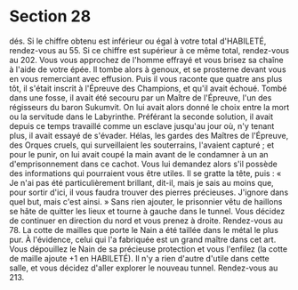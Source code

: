 # Section 28

dés. Si le chiffre obtenu est inférieur ou égal à votre total d'HABILETÉ, rendez-vous au 55.
Si ce chiffre est supérieur à ce même total, rendez-vous au 202.
Vous vous approchez de l'homme effrayé et vous brisez sa chaîne à l'aide de votre épée.
Il tombe alors à genoux, et se prosterne devant vous en vous remerciant avec effusion.
Puis il vous raconte que quatre ans plus tôt, il s'était inscrit à l'Épreuve des Champions, et
qu'il avait échoué. Tombé dans une fosse, il avait été secouru par un Maître de l'Épreuve,
l'un des régisseurs du baron Sukumvit. On lui avait alors donné le choix entre la mort ou
la servitude dans le Labyrinthe. Préférant la seconde solution, il avait depuis ce temps
travaillé comme un esclave jusqu'au jour où, n'y tenant plus, il avait essayé de s'évader.
Hélas, les gardes des Maîtres de l'Épreuve, des Orques cruels, qui surveillaient les
souterrains, l'avaient capturé ; et pour le punir, on lui avait coupé la main avant de le
condamner à un an d'emprisonnement dans ce cachot. Vous lui demandez alors s'il
possède des informations qui pourraient vous être utiles. Il se gratte la tête, puis : « Je n'ai
pas été particulièrement brillant, dit-il, mais je sais au moins que, pour sortir d'ici, il vous
faudra trouver des pierres précieuses. J'ignore dans quel but, mais c'est ainsi. » Sans rien
ajouter, le prisonnier vêtu de haillons se hâte de quitter les lieux et tourne à gauche dans
le tunnel. Vous décidez de continuer en direction du nord et vous prenez à droite.
Rendez-vous au 78.
La cotte de mailles que porte le Nain a été taillée dans le métal le plus pur. À l'évidence,
celui qui l'a fabriquée est un grand maître dans cet art. Vous dépouillez le Nain de sa
précieuse protection et vous l'enfilez (la cotte de maille ajoute +1 en HABILETÉ). Il n'y a
rien d'autre d'utile dans cette salle, et vous décidez d'aller explorer le nouveau tunnel.
Rendez-vous au 213.